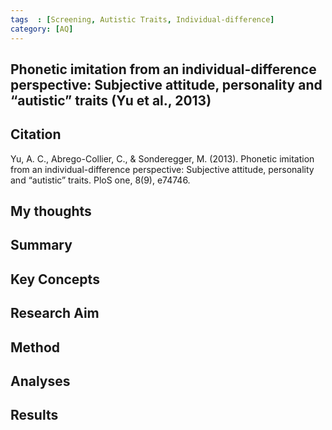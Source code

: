 ```yaml
---
tags  : [Screening, Autistic Traits, Individual-difference]
category: [AQ]
---
```

## Phonetic imitation from an individual-difference perspective: Subjective attitude, personality and “autistic” traits (Yu et al., 2013)

## Citation 
Yu, A. C., Abrego-Collier, C., & Sonderegger, M. (2013). Phonetic imitation from an individual-difference perspective: Subjective attitude, personality and “autistic” traits. PloS one, 8(9), e74746.

## My thoughts

## Summary 

##  Key Concepts

## Research Aim

## Method

## Analyses

## Results
